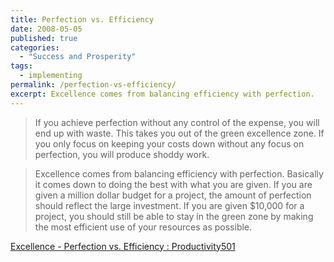 ```yaml
---
title: Perfection vs. Efficiency
date: 2008-05-05
published: true
categories:
  - "Success and Prosperity"
tags:
  - implementing
permalink: /perfection-vs-efficiency/
excerpt: Excellence comes from balancing efficiency with perfection.
---
```

> If you achieve perfection without any control of the expense, you will end up with waste. This takes you out of the green excellence zone. If you only focus on keeping your costs down without any focus on perfection, you will produce shoddy work.

> Excellence comes from balancing efficiency with perfection. Basically it comes down to doing the best with what you are given. If you are given a million dollar budget for a project, the amount of perfection should reflect the large investment. If you are given $10,000 for a project, you should still be able to stay in the green zone by making the most efficient use of your resources as possible.

[Excellence - Perfection vs. Efficiency : Productivity501](http://www.productivity501.com/excellence-perfection-vs-efficiency/504/)